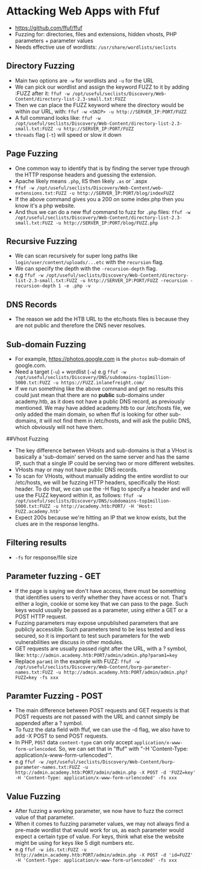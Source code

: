 # Attacking Web Apps with Ffuf
- https://github.com/ffuf/ffuf
- Fuzzing for: directories, files and extensions, hidden vhosts, PHP parameters + parameter values
- Needs effective use of wordlists: `/usr/share/wordlists/seclists`

## Directory Fuzzing
- Main two options are `-w` for wordlists and `-u` for the URL
- We can pick our wordlist and assign the keyword FUZZ to it by adding :FUZZ after it: `ffuf -w /opt/useful/seclists/Discovery/Web-Content/directory-list-2.3-small.txt:FUZZ`
- Then we can place the FUZZ keyword where the directory would be within our URL, with: `ffuf -w <SNIP> -u http://SERVER_IP:PORT/FUZZ`
- A full command looks like: `ffuf -w /opt/useful/seclists/Discovery/Web-Content/directory-list-2.3-small.txt:FUZZ -u http://SERVER_IP:PORT/FUZZ`
- `threads` flag (`-t`) will speed or slow it down

## Page Fuzzing
- One common way to identify that is by finding the server type through the HTTP response headers and guessing the extension.
- Apache likely means `.php`, IIS then likely `.as` or `.aspx
- `ffuf -w /opt/useful/seclists/Discovery/Web-Content/web-extensions.txt:FUZZ -u http://SERVER_IP:PORT/blog/indexFUZZ`
- If the above command gives you a 200 on some index.php then you know it's a php website.
- And thus we can do a new ffuf command to fuzz for `.php` files: `ffuf -w /opt/useful/seclists/Discovery/Web-Content/directory-list-2.3-small.txt:FUZZ -u http://SERVER_IP:PORT/blog/FUZZ.php`

## Recursive Fuzzing
- We can scan recursively for super long paths like `login/user/content/uploads/...etc` with the `recursion` flag.
- We can specify the depth with the `-recursion-depth` flag.
- e.g `ffuf -w /opt/useful/seclists/Discovery/Web-Content/directory-list-2.3-small.txt:FUZZ -u http://SERVER_IP:PORT/FUZZ -recursion -recursion-depth 1 -e .php -v`

## DNS Records
- The reason we add the HTB URL to the etc/hosts files is because they are not public and therefore the DNS never resolves.

## Sub-domain Fuzzing
- For example, https://photos.google.com is the `photos` sub-domain of google.com.
- Need a target (`-u`) + wordlist (`-w`) e.g `ffuf -w /opt/useful/seclists/Discovery/DNS/subdomains-top1million-5000.txt:FUZZ -u https://FUZZ.inlanefreight.com/`
- If we run something like the above command and get no results this could just mean that there are no **public** sub-domains under academy.htb, as it does not have a public DNS record, as previously mentioned. We may have added academy.htb to our /etc/hosts file, we only added the main domain, so when ffuf is looking for other sub-domains, it will not find them in /etc/hosts, and will ask the public DNS, which obviously will not have them.

##Vhost Fuzzing
- The key difference between VHosts and sub-domains is that a VHost is basically a 'sub-domain' served on the same server and has the same IP, such that a single IP could be serving two or more different websites.
- VHosts may or may not have public DNS records.
- To scan for VHosts, without manually adding the entire wordlist to our /etc/hosts, we will be fuzzing HTTP headers, specifically the Host: header. To do that, we can use the -H flag to specify a header and will use the FUZZ keyword within it, as follows: `ffuf -w /opt/useful/seclists/Discovery/DNS/subdomains-top1million-5000.txt:FUZZ -u http://academy.htb:PORT/ -H 'Host: FUZZ.academy.htb'`
- Expect 200s because we're hitting an IP that we know exists, but the clues are in the response lengths.

## Filtering results 
- `-fs` for response/file size

## Parameter fuzzing - GET
- If the page is saying we don't have access, there must be something that identifies users to verify whether they have access or not. That's either a login, cookie or some key that we can pass to the page. Such keys would usually be passed as a parameter, using either a GET or a POST HTTP request.
- Fuzzing parameters may expose unpublished parameters that are publicly accessible. Such parameters tend to be less tested and less secured, so it is important to test such parameters for the web vulnerabilities we discuss in other modules.
- GET requests are usually passed right after the URL, with a ? symbol, like: `http://admin.academy.htb:PORT/admin/admin.php?param1=key`
- Replace `param1` in the example with FUZZ: `ffuf -w /opt/useful/seclists/Discovery/Web-Content/burp-parameter-names.txt:FUZZ -u http://admin.academy.htb:PORT/admin/admin.php?FUZZ=key -fs xxx`

## Paramter Fuzzing - POST
- The main difference between POST requests and GET requests is that POST requests are not passed with the URL and cannot simply be appended after a ? symbol.
- To fuzz the data field with ffuf, we can use the -d flag, we also have to add -X POST to send POST requests.
- In PHP, `POST` data `content-type` can only accept `application/x-www-form-urlencoded`. So, we can set that in "ffuf" with "-H 'Content-Type: application/x-www-form-urlencoded'".
- e.g `ffuf -w /opt/useful/seclists/Discovery/Web-Content/burp-parameter-names.txt:FUZZ -u http://admin.academy.htb:PORT/admin/admin.php -X POST -d 'FUZZ=key' -H 'Content-Type: application/x-www-form-urlencoded' -fs xxx`

## Value Fuzzing
- After fuzzing a working parameter, we now have to fuzz the correct value of that parameter. 
- When it comes to fuzzing parameter values, we may not always find a pre-made wordlist that would work for us, as each parameter would expect a certain type of value. For keys, think what else the website might be using for keys like 5 digit numbers etc.
- e.g `ffuf -w ids.txt:FUZZ -u http://admin.academy.htb:PORT/admin/admin.php -X POST -d 'id=FUZZ' -H 'Content-Type: application/x-www-form-urlencoded' -fs xxx`
